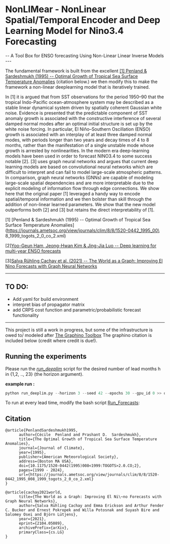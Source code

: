 # NonLIMear - NonLinear Spatial/Temporal Encoder and Deep Learning Model for Nino3.4 Forecasting

--  A Tool Box for ENSO forecasting Using Non-Linear Linear Inverse Models ---


The fundamental framework is built from the excellent [[1] Penland & Sardeshmukh (1995) -- Optimal Growth of Tropical Sea Surface Temperature Anomalies](https://journals.ametsoc.org/view/journals/clim/8/8/1520-0442_1995_008_1999_togots_2_0_co_2.xml) (citation below.) we then modify this to make the framework a non-linear deeplearning model that is iteratively trained. 



In [1] it is argued that from SST observations for the period 1950–90 that the tropical Indo-Pacific ocean-atmosphere system may be described as a stable linear dynamical system driven by spatially coherent Gaussian white noise. Evidence is presented that the predictable component of SST anomaly growth is associated with the constructive interference of several damped normal modes after an optimal initial structure is set up by the white noise forcing. In particular, El Niño–Southern Oscillation (ENSO) growth is associated with an interplay of at least three damped normal modes, with periods longer than two years and decay times of 4 to 8 months, rather than the manifestation of a single unstable mode whose growth is arrested by nonlinearities. In the modern era deep-learning models have been used in order to forecast NINO3.4 to some success notable [2]. [3] uses graph neural networks and argues that current deep learning models are based on convolutional neural networks which are difficult to interpret and can fail to model large-scale atmospheric patterns. In comparison, graph neural networks (GNNs) are capable of modeling large-scale spatial dependencies and are more interpretable due to the explicit modeling of information flow through edge connections. We show here that the original paper [1] leveraged a handy way to encode spatial/temporal information and we then bolster than skill through the addition of non-linear learned parameters. We show that the new model outperforms both [2] and [3] but retains the direct interpretability of [1]. 

[1] [Penland & Sardeshmukh (1995) -- Optimal Growth of Tropical Sea Surface Temperature Anomalies](https://journals.ametsoc.org/view/journals/clim/8/8/1520-0442_1995_00\
8_1999_togots_2_0_co_2.xml)

[2][Yoo-Geun Ham, Jeong-Hwan Kim & Jing-Jia Luo -- Deep learning for multi-year ENSO forecasts](https://www.nature.com/articles/s41586-019-1559-7)

[3][Salva Rühling Cachay et al. (2021) -- The World as a Graph: Improving El Nino Forecasts with Graph Neural Networks](https://arxiv.org/abs/2104.05089)



***

## TO DO: 
- Add yaml for build environment 
- interpret bias of propagator matrix
- add CRPS cost function and parametric/probabilistic forecast functionality

***
 
This project is still a work in progress, but some of the infrastructure is owed to/ modeled after [The Graphino Toolbox](https://github.com/salvaRC/Graphino)
The graphino citation is included below (credit where credit is due!). 


## Running the experiments
Please run the [*run_deeplim*](run_deeplim.py) script for the desired number of lead months h in {1,2, .., 23} (the horizon argument). 

**example run :** 
```python
python run_deeplim.py --horizon 3 --seed 42 --epochs 30 --gpu_id 0 >> out_epochs30.txt & 
```

To run at every lead time, modify the bash script [Run_Forecasts](Run_Forecasts.sh):


## Citation

    @article{PenlandSardeshmukh1995,
          author={Cécile  Penland and Prashant D.  Sardeshmukh},
          title={The Optimal Growth of Tropical Sea Surface Temperature Anomalies},
          journal={Journal of Climate},
          year={1995},
          publisher={American Meteorological Society},
          address={Boston MA USA},
          doi={10.1175/1520-0442(1995)008<1999:TOGOTS>2.0.CO;2},
          pages={1999 - 2024},
          url={https://journals.ametsoc.org/view/journals/clim/8/8/1520-0442_1995_008_1999_togots_2_0_co_2.xml}
    }

    @article{cachay2021world,
          title={The World as a Graph: Improving El Ni\~no Forecasts with Graph Neural Networks}, 
          author={Salva Rühling Cachay and Emma Erickson and Arthur Fender C. Bucker and Ernest Pokropek and Willa Potosnak and Suyash Bire and Salomey Osei and Björn Lütjens},
          year={2021},
          eprint={2104.05089},
          archivePrefix={arXiv},
          primaryClass={cs.LG}
    }